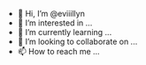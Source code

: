 - 👋 Hi, I’m @eviiillyn
- 👀 I’m interested in ...
- 🌱 I’m currently learning ...
- 💞️ I’m looking to collaborate on ...
- 📫 How to reach me ...

<!---
eviiillyn/eviiillyn is a ✨ special ✨ repository because its `README.md` (this file) appears on your GitHub profile.
You can click the Preview link to take a look at your changes.
--->
